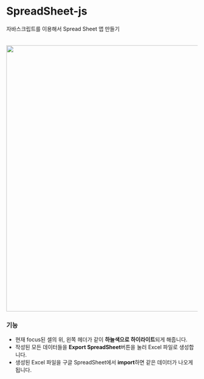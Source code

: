 # SpreadSheet-js
자바스크립트를 이용해서 Spread Sheet 앱 만들기   
<br><br>
<img style="width:700px" src="https://github.com/HJunng/SpreadSheet-js/assets/56528404/385fb0ee-c6c3-4535-af66-e271f94d3c9e">   

### 기능
- 현재 focus된 셀의 위, 왼쪽 헤더가 같이 **하늘색으로 하이라이트**되게 해줍니다.
- 작성된 모든 데이터들을 **Export SpreadSheet**버튼을 눌러 Excel 파일로 생성합니다.
- 생성된 Excel 파일을 구글 SpreadSheet에서 **import**하면 같은 데이터가 나오게 됩니다.
